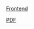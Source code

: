 <a href="./frontend">Frontend</a>

<a href="https://github.com/spiritumduo/spiritumDuo/blob/main/docs/technical/backend.pdf" class="image fit">PDF</a>

